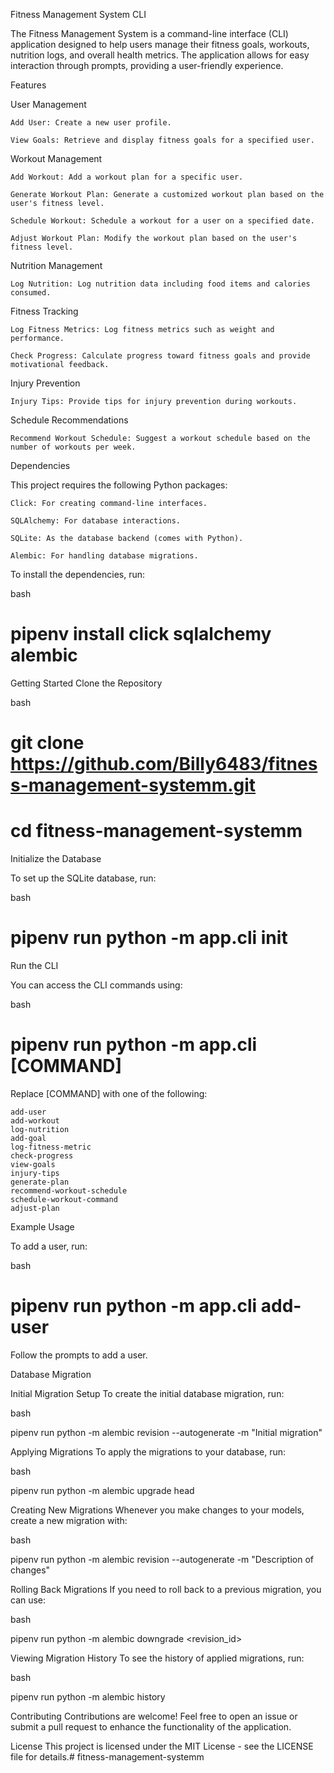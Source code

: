 Fitness Management System CLI

The Fitness Management System is a command-line interface (CLI) application designed to help users manage their fitness goals, workouts, nutrition logs, and overall health metrics. The application allows for easy interaction through prompts, providing a user-friendly experience.

Features

User Management

    Add User: Create a new user profile.

    View Goals: Retrieve and display fitness goals for a specified user.

Workout Management

    Add Workout: Add a workout plan for a specific user.

    Generate Workout Plan: Generate a customized workout plan based on the user's fitness level.

    Schedule Workout: Schedule a workout for a user on a specified date.

    Adjust Workout Plan: Modify the workout plan based on the user's fitness level.

Nutrition Management

    Log Nutrition: Log nutrition data including food items and calories consumed.

Fitness Tracking

    Log Fitness Metrics: Log fitness metrics such as weight and performance.

    Check Progress: Calculate progress toward fitness goals and provide motivational feedback.

Injury Prevention

    Injury Tips: Provide tips for injury prevention during workouts.

Schedule Recommendations

    Recommend Workout Schedule: Suggest a workout schedule based on the number of workouts per week.

Dependencies

This project requires the following Python packages:

    Click: For creating command-line interfaces.

    SQLAlchemy: For database interactions.

    SQLite: As the database backend (comes with Python).

    Alembic: For handling database migrations.

To install the dependencies, run:

bash

# pipenv install click sqlalchemy alembic

Getting Started
Clone the Repository

bash

# git clone https://github.com/Billy6483/fitness-management-systemm.git

# cd fitness-management-systemm

Initialize the Database

To set up the SQLite database, run:

bash

# pipenv run python -m app.cli init

Run the CLI

You can access the CLI commands using:

bash

# pipenv run python -m app.cli [COMMAND]

Replace [COMMAND] with one of the following:

    add-user
    add-workout
    log-nutrition
    add-goal
    log-fitness-metric
    check-progress
    view-goals
    injury-tips
    generate-plan
    recommend-workout-schedule
    schedule-workout-command
    adjust-plan

Example Usage

To add a user, run:

bash

# pipenv run python -m app.cli add-user

Follow the prompts to add a user.

Database Migration

Initial Migration Setup
To create the initial database migration, run:

bash

pipenv run python -m alembic revision --autogenerate -m "Initial migration"

Applying Migrations
To apply the migrations to your database, run:

bash

pipenv run python -m alembic upgrade head

Creating New Migrations
Whenever you make changes to your models, create a new migration with:

bash

 pipenv run python -m alembic revision --autogenerate -m "Description of changes"

 Rolling Back Migrations
If you need to roll back to a previous migration, you can use:

bash

 pipenv run python -m alembic downgrade <revision_id>

Viewing Migration History
To see the history of applied migrations, run:

bash

 pipenv run python -m alembic history

Contributing
Contributions are welcome! Feel free to open an issue or submit a pull request to enhance the functionality of the application.

License
This project is licensed under the MIT License - see the LICENSE file for details.# fitness-management-systemm
